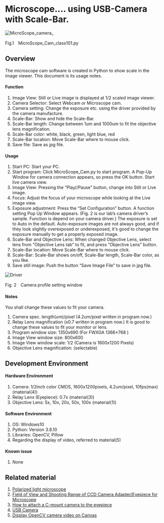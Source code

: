 # Microscope.... using USB-Camera  with Scale-Bar.
![MicroScope_camera_](https://user-images.githubusercontent.com/131073488/232638774-941036c1-b2d0-416e-9a37-8034ef27601f.jpg)<p>
Fig.1　MicroScope_Cam_class101.py

## Overview
The microscope cam software is created in Python to show scale in the image viewer. This document is its usage notes. <p>
#### Function
1. Image View: Still or Live image is displayed at 1/2 scaled image viewer.
2. Camera Selector: Select Webcam or Microscope cam.
3. Camera setting: Change the exposure etc. using the driver provided by the camera manufacture.
4. Scale-Bar: Show and hide the Scale-Bar.
5. Scale-Bar length: Change between 1um and 1000um to fit the objective lens magnification.
6. Scale-Bar color: white, black, green, light blue, red
7. Scale-Bar location: Move Scale-Bar where to mouse click.
8. Save file: Save as jpg file.
#### Usage
  1. Start PC: Start your PC.
  2. Start program: Click MicroScope_Cam.py to start program. A Pop-Up Window for camera connection appears, so press the OK button. Start live camera view.
  3. Image View: Pressing the “Play//Pause” button, change into Still or Live image.
  4. Focus: Adjust the focus of your microscope while looking at the Live image view.
  5. Exposure adjustment: Press the “Set Configuration” button. A function setting Pop Up Window appears. (Fig. 2 is our lab’s camera driver’s sample. Function is depend on your camera driver.) The exposure is set to Auto in the default. Auto-exposure images are not always good, and if they look slightly overexposed or underexposed, it's good to change the exposure manually to get a properly exposed image.
  6. Scale-Bar and Objective Lens: When changed Objective Lens, select lens from “Objective Lens tab” to fit, and press “Objective Lens” button.
  7. Scale-Bar location: Move Scale-Bar where to mouse click.
  8. Scale-Bar: Scale-Bar shows on/off, Scale-Bar length, Scale-Bar color, as you like.
  9. Save still image: Push the button “Save Image File” to save in jpg file.
    
  ![Driver](https://user-images.githubusercontent.com/131073488/233557365-10122650-103b-40a2-9279-da5d800b0f85.png) <p>
    Fig. 2　Camera profile setting window

#### Notes  
You shall change these values to fit your camera.
  1. Camera spec. length(um)/pixel 	(4.2um/pixel written in program now.)
  2. Relay Lens magnification		(x0.7 written in program now.)
It is good to change these values to fit your monitor or lens.
  1. Program window size:		   1350x690    (For FWXGA	1366×768 )
  2. Image View window size:	    800x600 
  3. Image View window scale: 		1/2      (Camera is 1600x1200 Pixels)
  4. Objective Lens magnification:	(selectable)
  
## Development Environment
#### Hardware Environment
  1. Camera: 1/2inch color CMOS,   1600x1200pixels,  4.2um/pixel,  10fps(max) (material(4))
  2. Relay Lens (Eyepiece): 0.7x (material(3))
  3. Objective Lens: 5x, 10x, 20x, 50x, 100x (material(1))
#### Software Environment
  1. OS: Windows10
  2. Python: Version 3.8.10
  3. Libraries: OpenCV, Pillow
  4. Regarding the display of video, referred to material(5)
#### Known issue
  1. None
## Related material
  1. [Polarized light microscope](https://www.microscope.healthcare.nikon.com/products/polarizing-microscopes/eclipse-lv100n-pol)
  2. [Field of View and Shooting Range of CCD Camera Adapter/Eyepiece for Microscope](https://www-mecan-co-jp.translate.goog/microscope/Digital/USB/View-Range.htm?_x_tr_sl=ja&_x_tr_tl=en&_x_tr_hl=ja&_x_tr_pto=wapp)
  3. [How to attach a C-mount camera to the eyepiece](https://www-mecan-co-jp.translate.goog/microscope/Digital/USB/Join-Micro.html?_x_tr_sl=ja&_x_tr_tl=en&_x_tr_hl=ja&_x_tr_pto=wapp)
  4. [USB Camera](https://www-trinity--lab-co-jp.translate.goog/IUC_cam/shiyou.html?_x_tr_sl=ja&_x_tr_tl=en&_x_tr_hl=ja&_x_tr_pto=wapp)
  5. [Display OpenCV camera video on Canvas](https://imagingsolution-net.translate.goog/program/python/tkinter/display_opencv_video_canvas/?_x_tr_sl=ja&_x_tr_tl=en&_x_tr_hl=ja&_x_tr_pto=wapp)
 
